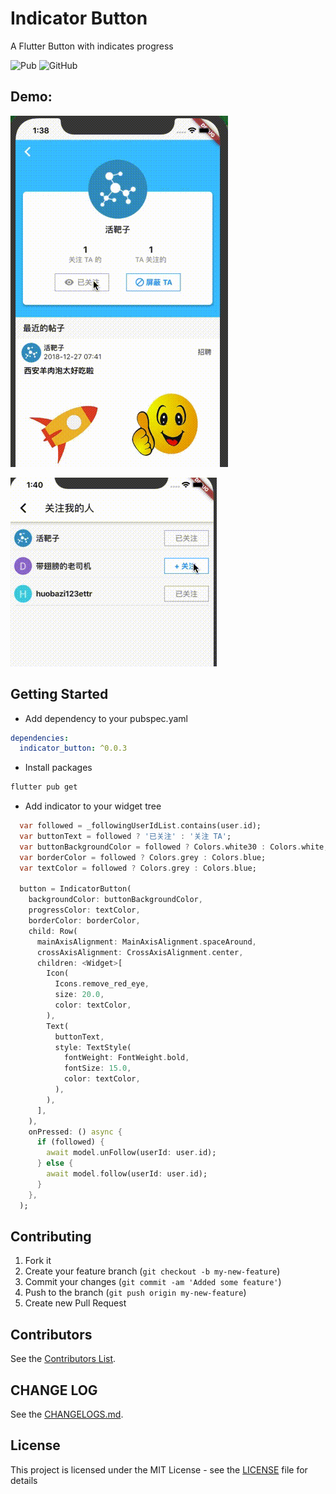# Indicator Button

A Flutter Button with indicates progress

![Pub](https://img.shields.io/pub/v/indicator_button) ![GitHub](https://img.shields.io/github/license/huobazi/indicator_button)

## Demo:

![Demo 1](https://github.com/huobazi/indicator_button/blob/master/demo1.gif?raw=true)

![Demo 2](https://github.com/huobazi/indicator_button/blob/master/demo2.gif?raw=true)

## Getting Started

- Add dependency to your pubspec.yaml
```yaml
dependencies:
  indicator_button: ^0.0.3
```

- Install packages

```bash
flutter pub get
```

- Add indicator to your widget tree
```dart
  var followed = _followingUserIdList.contains(user.id);
  var buttonText = followed ? '已关注' : '关注 TA';
  var buttonBackgroundColor = followed ? Colors.white30 : Colors.white;
  var borderColor = followed ? Colors.grey : Colors.blue;
  var textColor = followed ? Colors.grey : Colors.blue;

  button = IndicatorButton(
    backgroundColor: buttonBackgroundColor,
    progressColor: textColor,
    borderColor: borderColor,
    child: Row(
      mainAxisAlignment: MainAxisAlignment.spaceAround,
      crossAxisAlignment: CrossAxisAlignment.center,
      children: <Widget>[
        Icon(
          Icons.remove_red_eye,
          size: 20.0,
          color: textColor,
        ),
        Text(
          buttonText,
          style: TextStyle(
            fontWeight: FontWeight.bold,
            fontSize: 15.0,
            color: textColor,
          ),
        ),
      ],
    ),
    onPressed: () async {
      if (followed) {
        await model.unFollow(userId: user.id);
      } else {
        await model.follow(userId: user.id);
      }
    },
  );
```

## Contributing

1. Fork it
2. Create your feature branch (`git checkout -b my-new-feature`)
3. Commit your changes (`git commit -am 'Added some feature'`)
4. Push to the branch (`git push origin my-new-feature`)
5. Create new Pull Request

## Contributors

See the [Contributors List](https://github.com/huobazi/indicator_button/graphs/contributors).

## CHANGE LOG

See the [CHANGELOGS.md](/CHANGELOG.md).


## License

This project is licensed under the MIT License - see the [LICENSE](https://github.com/huobazi/indicator_button/blob/master/LICENSE) file for details


